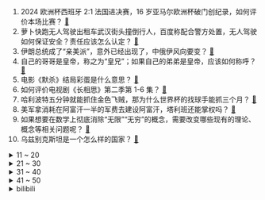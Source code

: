 1. 2024 欧洲杯西班牙 2:1 法国进决赛，16 岁亚马尔欧洲杯破门创纪录，如何评价本场比赛？ [:link:](https://www.zhihu.com/question/661057142)
2. 萝卜快跑无人驾驶出租车武汉街头撞倒行人，百度称配合警方处置，无人驾驶如何保证安全？责任应该怎么认定？ [:link:](https://www.zhihu.com/question/661156013)
3. 伊朗总统成了“亲美派”，意外已经出现了，中俄伊风向要变？ [:link:](https://www.zhihu.com/question/661135986)
4. 自己的哥哥是皇帝，称之为“皇兄”；如果自己的弟弟是皇帝，应该如何称呼？ [:link:](https://www.zhihu.com/question/661057913)
5. 电影《默杀》结局彩蛋是什么意思？ [:link:](https://www.zhihu.com/question/660962968)
6. 如何评价电视剧《长相思》第二季第 1-6 集？ [:link:](https://www.zhihu.com/question/661072714)
7. 哈利波特五分钟就能抓住金色飞贼，那为什么世界杯的找球手能抓三个月？ [:link:](https://www.zhihu.com/question/656012664)
8. 美军拿消耗在阿富汗一半的军费去建设阿富汗，塔利班还能掌权吗？ [:link:](https://www.zhihu.com/question/660660402)
9. 如果想要在数学上彻底消除“无限”“无穷”的概念，需要改变哪些现有的理论、概念等相关问题呢？ [:link:](https://www.zhihu.com/question/660365163)
10. 乌兹别克斯坦是一个怎么样的国家？ [:link:](https://www.zhihu.com/question/60608232)
<details>
<summary>11 ~ 20</summary>

11. 怎样看待2024年7月10日A股市场趋势？ [:link:](https://www.zhihu.com/question/661139976)
12. 如果回到十年前，你是否还会选择她（他）? [:link:](https://www.zhihu.com/question/660999106)
13. 有媒体认为以色列无法打赢主要是巷战的原因，还认为其他军队到加沙打巷战也不会比以军更强，有道理吗？ [:link:](https://www.zhihu.com/question/660852845)
14. 女子笔面试「双第一」却被判「无效」，福建通报「已成立联合调查组」，成绩无效的原因是什么？调查进展如何？ [:link:](https://www.zhihu.com/question/661029623)
15. 去哪儿宣布「员工每周两天可自主选择办公地点」，无需审批 ，你支持该做法吗？灵活办公会成为职场新常态吗？ [:link:](https://www.zhihu.com/question/661139283)
16. 售价 17.99 万元起，燃油车 B 级标杆全新迈腾值得入手吗？ [:link:](https://www.zhihu.com/question/661173308)
17. 外国小伙忘拔电动车钥匙，一天后车仍在原地，直呼在中国太幸福了，你有类似经历吗？安全环境对生活有多重要？ [:link:](https://www.zhihu.com/question/661035909)
18. 在4线城市男女双方月薪3000一起租房结婚生孩子够不够花？ [:link:](https://www.zhihu.com/question/660970531)
19. 你存了哪些最直击灵魂深处的句子 ? [:link:](https://www.zhihu.com/question/661001780)
20. 7月4日钓鱼网红翠翠在城市泄洪渠溺亡，钓鱼真的必须会游泳么？ [:link:](https://www.zhihu.com/question/660925913)
</details>
<details>
<summary>21 ~ 30</summary>

21. 如何看待华为 Mate  60 系列全版本销量超千万，具有哪些标志性的意义？ [:link:](https://www.zhihu.com/question/661143392)
22. 为什么白银越来越稀有而价格却这么低？ [:link:](https://www.zhihu.com/question/56864369)
23. 前 iG 名宿孙亚龙开团 LPL 教练，为什么近些年 LPL 教练们的 BP 策略频频被观众质疑价值？ [:link:](https://www.zhihu.com/question/661069465)
24. 布拉德·皮特F1赛车题材新电影《F1》发布首张海报，你对该电影有哪些期待？ [:link:](https://www.zhihu.com/question/660882218)
25. 小镇做题家怎么破局? [:link:](https://www.zhihu.com/question/659099653)
26. 黄金树幽影如果最后BOSS换成葛德文评价会怎样？ [:link:](https://www.zhihu.com/question/659855394)
27. 刚入职半年的职场新人，不知道如何与分管领导打好关系，总觉得格格不入，怎么办？ [:link:](https://www.zhihu.com/question/660927923)
28. 在孩子的暑假计划中，一般会投入多少时间进行学习？ [:link:](https://www.zhihu.com/question/660702795)
29. 现在创业有什么项目可以做起来? [:link:](https://www.zhihu.com/question/660546174)
30. 如何看待武汉无人驾驶订单量已经超过45%，出租车行业面临洗牌？ [:link:](https://www.zhihu.com/question/661130346)
</details>
<details>
<summary>31 ~ 40</summary>

31. 暑假来临，父母跟孩子相处的时间增加了，但也更容易产生矛盾冲突，请问大家有什么好的解决方法？ [:link:](https://www.zhihu.com/question/660923965)
32. 饿瘦和运动瘦的区别是什么？ [:link:](https://www.zhihu.com/question/660795562)
33. 如何从浅入深理解 Transformer？ [:link:](https://www.zhihu.com/question/471328838)
34. 说说你最近单曲循环的歌是什么？ [:link:](https://www.zhihu.com/question/657426463)
35. 民办学校有可能办出具备一本 / 985 / 211 / 双一流实力的高校吗？ [:link:](https://www.zhihu.com/question/661024154)
36. 女真是如何一步步发展到足以威胁明朝的？ [:link:](https://www.zhihu.com/question/660594602)
37. 普通人还有必要学习 Python 之类的编程语言吗？ [:link:](https://www.zhihu.com/question/659661272)
38. 学习基础的心理学知识，对生活有何作用？ [:link:](https://www.zhihu.com/question/660987297)
39. 如何看待 iOS 18 中文宣传语「真的很你」，苹果希望向用户传达哪些信息？ [:link:](https://www.zhihu.com/question/660841248)
40. 为什么有了CPU，还要研究GPU？ [:link:](https://www.zhihu.com/question/660424819)
</details>
<details>
<summary>41 ~ 50</summary>

41. 在中国古代有哪些著名的交通线？ [:link:](https://www.zhihu.com/question/659662103)
42. 那些古诗词陶冶了你的心性？ [:link:](https://www.zhihu.com/question/660788145)
43. 性格内向经常内耗自己怎么办？ [:link:](https://www.zhihu.com/question/661086933)
44. 《红楼梦》的作者可能会是书中的谁？ [:link:](https://www.zhihu.com/question/660083375)
45. 同样是大女主复仇爽剧，为何《墨雨云间》没有《延禧攻略》火爆？ [:link:](https://www.zhihu.com/question/660652476)
46. 曹雪芹对于贾敬的态度是否有矛盾？ [:link:](https://www.zhihu.com/question/658151161)
47. 旧石器时期跨度有近300万年，为什么四大文明都集中爆发在最近的几千年？ [:link:](https://www.zhihu.com/question/660344125)
48. 「骑行社交」势头正旺，骑友称不求竞速求放松，体现出怎样的生活趋势？「骑行热」会火多久？ [:link:](https://www.zhihu.com/question/658725340)
49. 为什么要把家用车带上专业赛道测试？有什么价值？ [:link:](https://www.zhihu.com/question/661130530)
50. 我朋友的妈妈坚持让孩子上专科而不是复读，为什么？ [:link:](https://www.zhihu.com/question/661083062)
</details><details>
<summary>bilibili</summary>

</details>